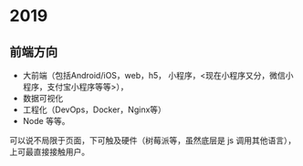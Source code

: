 # 2019

## 前端方向

- 大前端（包括Android/iOS，web，h5， 小程序，<现在小程序又分，微信小程序，支付宝小程序等等>），
- 数据可视化
- 工程化（DevOps，Docker，Nginx等）
- Node 等等。

可以说不局限于页面，下可触及硬件（树莓派等，虽然底层是 js 调用其他语言），上可最直接接触用户。






